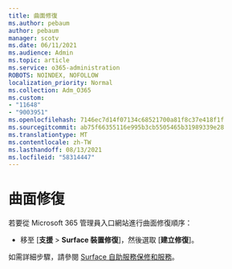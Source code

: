 ```yaml
---
title: 曲面修復
ms.author: pebaum
author: pebaum
manager: scotv
ms.date: 06/11/2021
ms.audience: Admin
ms.topic: article
ms.service: o365-administration
ROBOTS: NOINDEX, NOFOLLOW
localization_priority: Normal
ms.collection: Adm_O365
ms.custom:
- "11648"
- "9003951"
ms.openlocfilehash: 7146ec7d14f07134c68521700a81f8c37e418f1f
ms.sourcegitcommit: ab75f66355116e995b3cb5505465b31989339e28
ms.translationtype: MT
ms.contentlocale: zh-TW
ms.lasthandoff: 08/13/2021
ms.locfileid: "58314447"
---
```

# <a name="surface-repairs"></a>曲面修復

若要從 Microsoft 365 管理員入口網站進行曲面修復順序：

- 移至 [**支援**  >  **Surface 裝置修復**]，然後選取 [**建立修復**]。 

如需詳細步驟，請參閱 [Surface 自助服務保修和服務](https://docs.microsoft.com/surface/self-serve-warranty-service)。